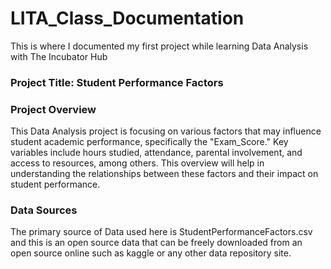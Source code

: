 # LITA_Class_Documentation
This is where I documented my first project while learning Data Analysis with The Incubator Hub

### Project Title: Student Performance Factors

### Project Overview
This Data Analysis project is focusing on various factors that may influence student academic performance, specifically the "Exam_Score." Key variables include hours studied, attendance, parental involvement, and access to resources, among others. This overview will help in understanding the relationships between these factors and their impact on student performance.

### Data Sources 
The primary source of Data used here is StudentPerformanceFactors.csv and this is an open source data that can be freely downloaded from an open source online such as kaggle or any other data repository site.
